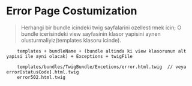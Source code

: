 # Error Page Costumization

> Herhangi bir bundle icindeki twig sayfalarini ozellestirmek icin; O bundle icerisindeki view sayfasinin klasor yapisini aynen olusturmaliyiz(templates klasoru icinde). 


```
    templates + bundleName + (bundle altinda ki view klasorunun alt yapisi ile ayni olacak) + Exceptions + twigFile 

    templates/bundles/TwigBundle/Excetions/error.html.twig  // veya error[statusCode].html.twig
    error502.html.twig
```

